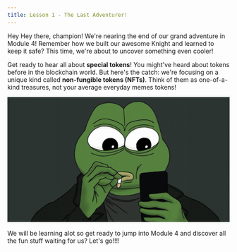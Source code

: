 ```yaml
---
title: Lesson 1 - The Last Adventurer!
---
```


Hey Hey there, champion! We're nearing the end of our grand adventure in Module 4! Remember how we built our awesome Knight and learned to keep it safe? This time, we're about to uncover something even cooler!

Get ready to hear all about **special tokens**! You might've heard about tokens before in the blockchain world. But here's the catch: we're focusing on a unique kind called **non-fungible tokens (NFTs)**. Think of them as one-of-a-kind treasures, not your average everyday memes tokens!

![Alt text](image.png)

We will be learning alot so get ready to jump into Module 4 and discover all the fun stuff waiting for us? Let's go!!!!
